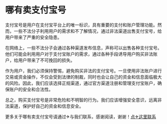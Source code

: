 # 哪有卖支付宝号

支付宝号是用户在支付宝平台上的唯一标识，具有重要的支付和账户管理功能。然而，一些不法分子利用用户的需求和不了解情况，通过非法渠道出售支付宝号，给用户带来了严重的安全隐患。

在网络上，一些不法分子会通过各种渠道发布信息，声称可以出售各种支付宝号。他们可能会利用用户对于支付宝账户的需求，通过各种手段诱导用户购买非法账户，给用户带来了不可挽回的损失。

作为用户，我们必须保持警惕，避免购买非法的支付宝号。一旦使用非法账户进行交易或资金操作，不仅会受到法律的制裁，同时也会让自己的资金和信息面临极大的风险。因此，我们应该选择正规渠道，通过官方渠道注册和管理支付宝账户，确保账户的安全和合法性。

总之，购买支付宝号是非常危险和不明智的行为。我们应该增强安全意识，远离非法渠道，保护好自己的资金和信息安全。

更多关于哪有卖支付宝号请通过✈与我们联系，感谢阅读，谢谢！[点✈这里联系](https://ads.k02.cc)